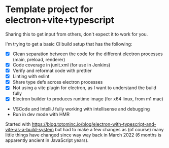 # Template project for electron+vite+typescript

Sharing this to get input from others, don't expect it to work for you.

I'm trying to get a basic CI build setup that has the following:

- [x] Clean separation between the code for the different electron processes (main, preload, renderer)
- [x] Code coverage in junit.xml (for use in Jenkins)
- [x] Verify and reformat code with prettier
- [x] Linting with eslint
- [x] Share type defs across electron processes
- [x] Not using a vite plugin for electron, as I want to understand the build fully
- [x] Electron builder to produces runtime image (for x64 linux, from m1 mac)
- VSCode and IntelliJ fully working with intellisense and debugging
- Run in dev mode with HMR

Started with https://blog.totominc.io/blog/electron-with-typescript-and-vite-as-a-build-system but had to make a few changes as (of course) many little things have changed since way way back in March 2022 (6 months is apparently ancient in JavaScript years).

